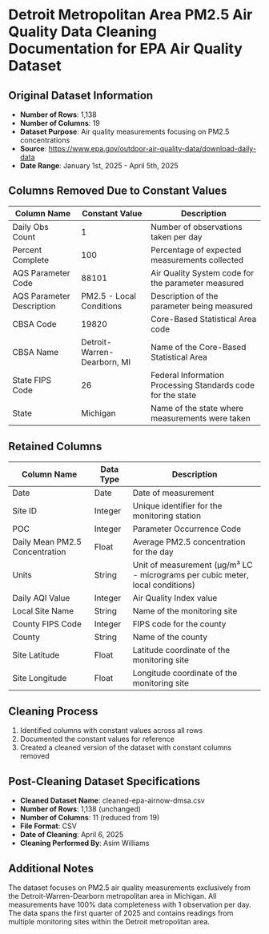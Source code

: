 # Detroit Metropolitan Area PM2.5 Air Quality Data Cleaning Documentation for EPA Air Quality Dataset

## Original Dataset Information
- **Number of Rows**: 1,138
- **Number of Columns**: 19
- **Dataset Purpose**: Air quality measurements focusing on PM2.5 concentrations
- **Source**: https://www.epa.gov/outdoor-air-quality-data/download-daily-data
- **Date Range**: January 1st, 2025 - April 5th, 2025

## Columns Removed Due to Constant Values

| Column Name | Constant Value | Description |
|-------------|----------------|-------------|
| Daily Obs Count | 1 | Number of observations taken per day |
| Percent Complete | 100 | Percentage of expected measurements collected |
| AQS Parameter Code | 88101 | Air Quality System code for the parameter measured |
| AQS Parameter Description | PM2.5 - Local Conditions | Description of the parameter being measured |
| CBSA Code | 19820 | Core-Based Statistical Area code |
| CBSA Name | Detroit-Warren-Dearborn, MI | Name of the Core-Based Statistical Area |
| State FIPS Code | 26 | Federal Information Processing Standards code for the state |
| State | Michigan | Name of the state where measurements were taken |

## Retained Columns

| Column Name | Data Type | Description |
|-------------|-----------|-------------|
| Date | Date | Date of measurement |
| Site ID | Integer | Unique identifier for the monitoring station |
| POC | Integer | Parameter Occurrence Code |
| Daily Mean PM2.5 Concentration | Float | Average PM2.5 concentration for the day |
| Units | String | Unit of measurement (μg/m³ LC - micrograms per cubic meter, local conditions) |
| Daily AQI Value | Integer | Air Quality Index value |
| Local Site Name | String | Name of the monitoring site |
| County FIPS Code | Integer | FIPS code for the county |
| County | String | Name of the county |
| Site Latitude | Float | Latitude coordinate of the monitoring site |
| Site Longitude | Float | Longitude coordinate of the monitoring site |

## Cleaning Process
1. Identified columns with constant values across all rows
2. Documented the constant values for reference
3. Created a cleaned version of the dataset with constant columns removed

## Post-Cleaning Dataset Specifications
- **Cleaned Dataset Name**: cleaned-epa-airnow-dmsa.csv
- **Number of Rows**: 1,138 (unchanged)
- **Number of Columns**: 11 (reduced from 19)
- **File Format**: CSV
- **Date of Cleaning**: April 6, 2025
- **Cleaning Performed By**: Asim Williams

## Additional Notes
The dataset focuses on PM2.5 air quality measurements exclusively from the Detroit-Warren-Dearborn metropolitan area in Michigan. All measurements have 100% data completeness with 1 observation per day. The data spans the first quarter of 2025 and contains readings from multiple monitoring sites within the Detroit metropolitan area.
